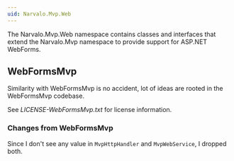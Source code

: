 ```yaml
---
uid: Narvalo.Mvp.Web
---
```


The Narvalo.Mvp.Web namespace contains classes and interfaces that extend
the Narvalo.Mvp namespace to provide support for ASP.NET WebForms.

## WebFormsMvp ##

Similarity with WebFormsMvp is no accident, lot of ideas are rooted in
the WebFormsMvp codebase.

See _LICENSE-WebFormsMvp.txt_ for license information.

### Changes from WebFormsMvp

Since I don't see any value in `MvpHttpHandler` and `MvpWebService`, I dropped both.